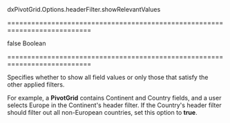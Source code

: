 <!--id-->dxPivotGrid.Options.headerFilter.showRelevantValues<!--/id-->
===========================================================================
<!--default-->false<!--/default-->
<!--type-->Boolean<!--/type-->
===========================================================================

<!--shortDescription-->
Specifies whether to show all field values or only those that satisfy the other applied filters.
<!--/shortDescription-->

<!--fullDescription-->
For example, a **PivotGrid** contains Continent and Country fields, and a user selects Europe in the Continent's header filter. If the Country's header filter should filter out all non-European countries, set this option to **true**.
<!--/fullDescription-->